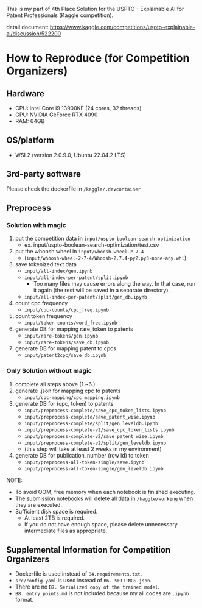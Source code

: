 
This is my part of 4th Place Solution for the USPTO - Explainable AI for Patent Professionals (Kaggle competition).

detail document: https://www.kaggle.com/competitions/uspto-explainable-ai/discussion/522200


# How to Reproduce (for Competition Organizers)
## Hardware
- CPU: Intel Core i9 13900KF (24 cores, 32 threads)
- GPU: NVIDIA GeForce RTX 4090
- RAM: 64GB

## OS/platform
- WSL2 (version 2.0.9.0, Ubuntu 22.04.2 LTS)

## 3rd-party software
Please check the dockerfile in `/kaggle/.devcontainer`

## Preprocess
### Solution with magic
1. put the competition data in `input/uspto-boolean-search-optimization`
    - ex. input/uspto-boolean-search-optimization/test.csv
2. put the whoosh wheel in `input/whoosh-wheel-2-7-4`
    - (`input/whoosh-wheel-2-7-4/Whoosh-2.7.4-py2.py3-none-any.whl`)
2. save tokenized text data
    - `input/all-index/gen.ipynb`
    - `input/all-index-per-patent/split.ipynb`
        - Too many files may cause errors along the way. In that case, run it again (the rest will be saved in a separate directory).
    - `input/all-index-per-patent/split/gen_db.ipynb`
3. count cpc frequency
    - `input/cpc-counts/cpc_freq.ipynb`
4. count token frequency
    - `input/token-counts/word_freq.ipynb`
5. generate DB for mapping rare_token to patents
    - `input/rare-tokens/gen.ipynb`
    - `input/rare-tokens/save_db.ipynb`
6. generate DB for mapping patent to cpcs
    - `input/patent2cpc/save_db.ipynb`

### Only Solution without magic
1. complete all steps above (1.~6.)
3. generate .json for mapping cpc to patents
    - `input/cpc-mapping/cpc_mapping.ipynb`
2. generate DB for (cpc, token) to patents
    - `input/preprocess-complete/save_cpc_token_lists.ipynb`
    - `input/preprocess-complete/save_patent_wise.ipynb`
    - `input/preprocess-complete/split/gen_leveldb.ipynb`
    - `input/preprocess-complete-v2/save_cpc_token_lists.ipynb`
    - `input/preprocess-complete-v2/save_patent_wise.ipynb`
    - `input/preprocess-complete-v2/split/gen_leveldb.ipynb`
    - (this step will take at least 2 weeks in my environment)
3. generate DB for publication_number (row id) to token
    - `input/preprocess-all-token-single/save.ipynb`
    - `input/preprocess-all-token-single/gen_leveldb.ipynb`

NOTE:
- To avoid OOM, free memory when each notebook is finished executing.
- The submission notebooks will delete all data in `/kaggle/working` when they are executed.
- Sufficient disk space is required. 
    - At least 2TB is required.
    - If you do not have enough space, please delete unnecessary intermediate files as appropriate.

## Supplemental Information for Competition Organizers
- Dockerfile is used instead of `B4.requirements.txt`.
- `src/config.yaml` is used instead of `B6. SETTINGS.json`.
- There are no `B7. Serialized copy of the trained model`.
- `B8. entry_points.md` is not included because my all codes are `.ipynb` format.

